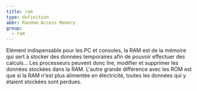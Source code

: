 ```yaml
---
title: ram
type: definition
abbr: Random Access Memory
group:
  - ram
---
```

Elément indispensable pour les PC et consoles, la RAM est de la mémoire qui sert à stocker des données temporaires afin de pouvoir effectuer des calculs... Les processeurs peuvent donc lire, modifier et supprimer les données stockées dans la RAM. L'autre grande différence avec les ROM est que si la RAM n'est plus alimentée en électricité, toutes les données qui y étaient stockées sont perdues.
